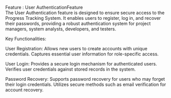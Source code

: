 Feature : User AuthenticationFeature\
The User Authentication feature is designed to ensure secure access to the Progress Tracking System. It enables users to register, log in, and recover their passwords, providing a robust authentication system for project managers, system analysts, developers, and testers.

Key Functionalities:

User Registration:
Allows new users to create accounts with unique credentials.
Captures essential user information for role-specific access.

User Login:
Provides a secure login mechanism for authenticated users.
Verifies user credentials against stored records in the system.

Password Recovery:
Supports password recovery for users who may forget their login credentials.
Utilizes secure methods such as email verification for account recovery.
